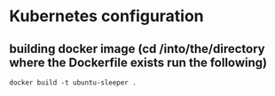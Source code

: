 # Kubernetes configuration
## building docker image (cd /into/the/directory where the Dockerfile exists run the following)
```
docker build -t ubuntu-sleeper .
```